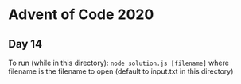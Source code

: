 # Advent of Code 2020
## Day 14

To run (while in this directory):
`node solution.js [filename]` where filename is the filename to open (default to input.txt in this directory)
